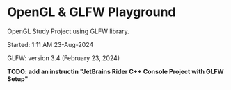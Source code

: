 # OpenGL & GLFW Playground
OpenGL Study Project using GLFW library.

Started: 1:11 AM 23-Aug-2024

GLFW: version 3.4 (February 23, 2024)

**TODO: add an instructin "JetBrains Rider C++ Console Project with GLFW Setup"**
